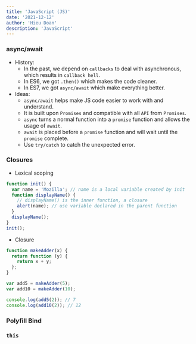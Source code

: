 ```yaml
---
title: 'JavaScript (JS)'
date: '2021-12-12'
author: 'Hieu Doan'
description: 'JavaScript'
---
```


### async/await

- History:
  - In the past, we depend on `callbacks` to deal with asynchronous, which results in `callback hell`.
  - In ES6, we got `.then()` which makes the code cleaner.
  - In ES7, we got `async/await` which make everything better.
- Ideas:
  - `async/await` helps make JS code easier to work with and understand.
  - It is built upon `Promises` and compatible with all `API` from `Promises`.
  - `async` turns a normal function into a `promise` function and allows the usage of `await`.
  - `await` is placed before a `promise` function and will wait until the `promise` complete.
  - Use `try/catch` to catch the unexpected error.

### Closures

- Lexical scoping

```js
function init() {
  var name = 'Mozilla'; // name is a local variable created by init
  function displayName() {
    // displayName() is the inner function, a closure
    alert(name); // use variable declared in the parent function
  }
  displayName();
}
init();
```

- Closure

```js
function makeAdder(x) {
  return function (y) {
    return x + y;
  };
}

var add5 = makeAdder(5);
var add10 = makeAdder(10);

console.log(add5(2)); // 7
console.log(add10(2)); // 12
```

### Polyfill Bind

### `this`
